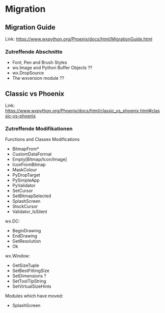 # Migration 

## Migration Guide

Link: https://www.wxpython.org/Phoenix/docs/html/MigrationGuide.html

### Zutreffende Abschnitte

- Font, Pen and Brush Styles
- wx.Image and Python Buffer Objects ??
- wx.DropSource
- The wxversion module ??


## Classic vs Phoenix

Link: https://www.wxpython.org/Phoenix/docs/html/classic_vs_phoenix.html#classic-vs-phoenix

### Zutreffende Modifikationen

Functions and Classes Modifications

- BitmapFrom\*
- CustomDataFormat
- Empty[Bitmap/Icon/Image]
- IconFromBitmap
- MaskColour
- PyDropTarget
- PySimpleApp
- PyValidator
- SetCursor
- SetBitmapSelected
- SplashScreen
- StockCursor
- Validator\_IsSilent

wx.DC:

- BeginDrawing
- EndDrawing
- GetResolution
- Ok

wx.Window:

- GetSizeTuple
- SetBestFittingSize
- SetDimensions ?
- SetToolTipString
- SetVirtualSizeHints

Modules which have moved:

- SplashScreen
